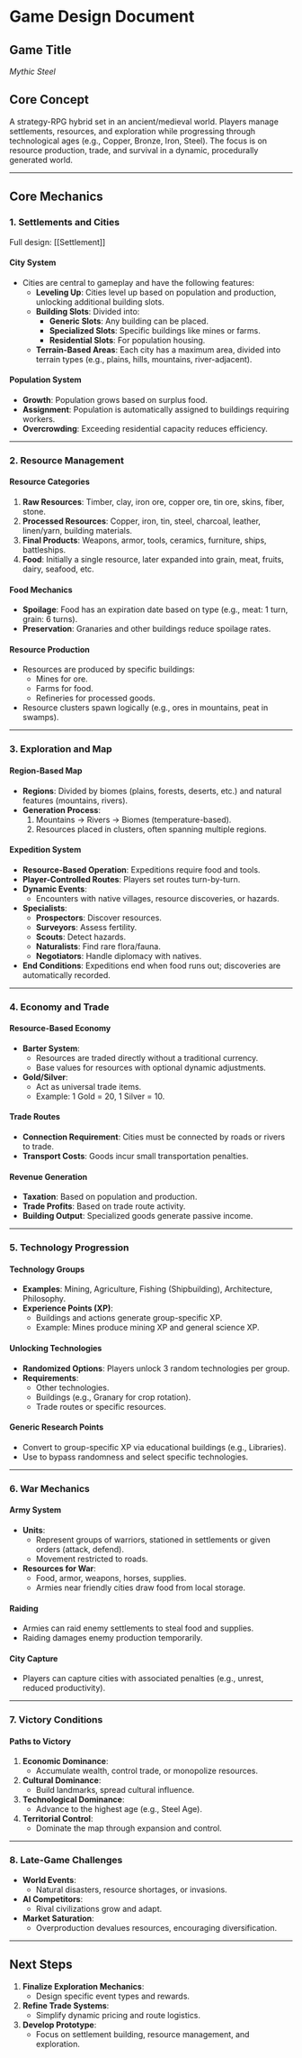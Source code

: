 # Game Design Document

## **Game Title**
*Mythic Steel*

## **Core Concept**
A strategy-RPG hybrid set in an ancient/medieval world. Players manage settlements, resources, and exploration while progressing through technological ages (e.g., Copper, Bronze, Iron, Steel). The focus is on resource production, trade, and survival in a dynamic, procedurally generated world.

---

## **Core Mechanics**

### **1. Settlements and Cities**
Full design: [[Settlement]]
#### **City System**
- Cities are central to gameplay and have the following features:
  - **Leveling Up**: Cities level up based on population and production, unlocking additional building slots.
  - **Building Slots**: Divided into:
    - **Generic Slots**: Any building can be placed.
    - **Specialized Slots**: Specific buildings like mines or farms.
    - **Residential Slots**: For population housing.
  - **Terrain-Based Areas**: Each city has a maximum area, divided into terrain types (e.g., plains, hills, mountains, river-adjacent).

#### **Population System**
- **Growth**: Population grows based on surplus food.
- **Assignment**: Population is automatically assigned to buildings requiring workers.
- **Overcrowding**: Exceeding residential capacity reduces efficiency.

---

### **2. Resource Management**
#### **Resource Categories**
1. **Raw Resources**: Timber, clay, iron ore, copper ore, tin ore, skins, fiber, stone.
2. **Processed Resources**: Copper, iron, tin, steel, charcoal, leather, linen/yarn, building materials.
3. **Final Products**: Weapons, armor, tools, ceramics, furniture, ships, battleships.
4. **Food**: Initially a single resource, later expanded into grain, meat, fruits, dairy, seafood, etc.

#### **Food Mechanics**
- **Spoilage**: Food has an expiration date based on type (e.g., meat: 1 turn, grain: 6 turns).
- **Preservation**: Granaries and other buildings reduce spoilage rates.

#### **Resource Production**
- Resources are produced by specific buildings:
  - Mines for ore.
  - Farms for food.
  - Refineries for processed goods.
- Resource clusters spawn logically (e.g., ores in mountains, peat in swamps).

---

### **3. Exploration and Map**
#### **Region-Based Map**
- **Regions**: Divided by biomes (plains, forests, deserts, etc.) and natural features (mountains, rivers).
- **Generation Process**:
  1. Mountains → Rivers → Biomes (temperature-based).
  2. Resources placed in clusters, often spanning multiple regions.

#### **Expedition System**
- **Resource-Based Operation**: Expeditions require food and tools.
- **Player-Controlled Routes**: Players set routes turn-by-turn.
- **Dynamic Events**:
  - Encounters with native villages, resource discoveries, or hazards.
- **Specialists**:
  - **Prospectors**: Discover resources.
  - **Surveyors**: Assess fertility.
  - **Scouts**: Detect hazards.
  - **Naturalists**: Find rare flora/fauna.
  - **Negotiators**: Handle diplomacy with natives.
- **End Conditions**: Expeditions end when food runs out; discoveries are automatically recorded.

---

### **4. Economy and Trade**
#### **Resource-Based Economy**
- **Barter System**:
  - Resources are traded directly without a traditional currency.
  - Base values for resources with optional dynamic adjustments.
- **Gold/Silver**:
  - Act as universal trade items.
  - Example: 1 Gold = 20, 1 Silver = 10.

#### **Trade Routes**
- **Connection Requirement**: Cities must be connected by roads or rivers to trade.
- **Transport Costs**: Goods incur small transportation penalties.

#### **Revenue Generation**
- **Taxation**: Based on population and production.
- **Trade Profits**: Based on trade route activity.
- **Building Output**: Specialized goods generate passive income.

---

### **5. Technology Progression**
#### **Technology Groups**
- **Examples**: Mining, Agriculture, Fishing (Shipbuilding), Architecture, Philosophy.
- **Experience Points (XP)**:
  - Buildings and actions generate group-specific XP.
  - Example: Mines produce mining XP and general science XP.

#### **Unlocking Technologies**
- **Randomized Options**: Players unlock 3 random technologies per group.
- **Requirements**:
  - Other technologies.
  - Buildings (e.g., Granary for crop rotation).
  - Trade routes or specific resources.

#### **Generic Research Points**
- Convert to group-specific XP via educational buildings (e.g., Libraries).
- Use to bypass randomness and select specific technologies.

---

### **6. War Mechanics**
#### **Army System**
- **Units**:
  - Represent groups of warriors, stationed in settlements or given orders (attack, defend).
  - Movement restricted to roads.
- **Resources for War**:
  - Food, armor, weapons, horses, supplies.
  - Armies near friendly cities draw food from local storage.

#### **Raiding**
- Armies can raid enemy settlements to steal food and supplies.
- Raiding damages enemy production temporarily.

#### **City Capture**
- Players can capture cities with associated penalties (e.g., unrest, reduced productivity).

---

### **7. Victory Conditions**
#### **Paths to Victory**
1. **Economic Dominance**:
   - Accumulate wealth, control trade, or monopolize resources.
2. **Cultural Dominance**:
   - Build landmarks, spread cultural influence.
3. **Technological Dominance**:
   - Advance to the highest age (e.g., Steel Age).
4. **Territorial Control**:
   - Dominate the map through expansion and control.

---

### **8. Late-Game Challenges**
- **World Events**:
  - Natural disasters, resource shortages, or invasions.
- **AI Competitors**:
  - Rival civilizations grow and adapt.
- **Market Saturation**:
  - Overproduction devalues resources, encouraging diversification.

---

## **Next Steps**
1. **Finalize Exploration Mechanics**:
   - Design specific event types and rewards.
2. **Refine Trade Systems**:
   - Simplify dynamic pricing and route logistics.
3. **Develop Prototype**:
   - Focus on settlement building, resource management, and exploration.

